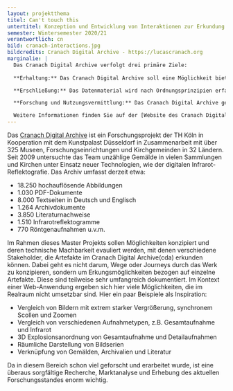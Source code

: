 ```yaml
---
layout: projektthema
titel: Can't touch this
untertitel: Konzeption und Entwicklung von Interaktionen zur Erkundung verschiedener digitalisierter Werke von Lucas Cranach.
semester: Wintersemester 2020/21
verantwortlich: cn
bild: cranach-interactions.jpg
bildcredits: Cranach Digital Archive - https://lucascranach.org
marginalie: | 
  Das Cranach Digital Archive verfolgt drei primäre Ziele:
  
  **Erhaltung:** Das Cranach Digital Archive soll eine Möglichkeit bieten, Dokumentationen aus Museen und privaten Sammlungen wie z.B. Berichte, Korrespondenzen, Röntgenaufnahmen, Farbdias und digitale Fotos langfristig zu speichern und die Nutzbarkeit zu erhalten. Gerade in kleineren Museen und privaten Sammlungen ist dieses Material in Gefahr verloren zu gehen.

  **Erschließung:** Das Datenmaterial wird nach Ordnungsprinzipien erfasst, systematisiert und kommentiert. Das Cranach Digital Archive führt Informationen verschiedenster Institutionen in einer Internetressource zusammen und stellt sie der Öffentlichkeit zur Verfügung.

  **Forschung und Nutzungsvermittlung:** Das Cranach Digital Archive gewährleistet den Zugang zu historischen Dokumentationen und abgeschlossenen Forschungsarbeiten und es befördert die interdisziplinäre Forschung und Lehre. Die Mitarbeiter des Projektes sind aktiv in die Forschung und die Generierung von neuem Dokumentationsmaterial, wie dendrochronologischen Analysen und digitalen IR-Aufnahmen, involviert.

  Weitere Informationen finden Sie auf der [Website des Cranach Digital Archive](https://lucascranach.org/index.php/das-projekt).
---
```


Das [Cranach Digital Archive](https://lucascranach.org) ist ein Forschungsprojekt der TH Köln in Kooperation mit dem Kunstpalast Düsseldorf in Zusammenarbeit mit über 325 Museen, Forschungseinrichtungen und Kirchgemeinden in 32 Ländern. Seit 2009 untersuchte das Team unzählige Gemälde in vielen Sammlungen und Kirchen unter Einsatz neuer Technologien, wie der digitalen Infrarot-Reflektografie. Das Archiv umfasst derzeit etwa:

- 18.250 hochauflösende Abbildungen
- 1.030 PDF-Dokumente
- 8.000 Textseiten in Deutsch und Englisch
- 1.264 Archivdokumente
- 3.850 Literaturnachweise
- 1.510 Infrarotreflektogramme
- 770 Röntgenaufnahmen u.v.m.

Im Rahmen dieses Master Projekts sollen Möglichkeiten konzipiert und deren technische Machbarkeit evauliert werden, mit denen verschiedene Stakeholder, die Artefakte im Cranach Digital Archive(cda) erkunden können. Dabei geht es nicht darum, Wege oder Journeys durch das Werk zu konzipieren, sondern um Erkungsmöglichkeiten bezogen auf einzelne Artefakte. Diese sind teilweise sehr umfangreich dokumentiert. Im Kontext einer Web-Anwendung ergeben sich hier viele Möglichkeiten, die im Realraum nicht umsetzbar sind. Hier ein paar Beispiele als Inspiration:
- Vergleich von Bildern mit extrem starker Vergrößerung, synchronem Scollen und Zoomen
- Vergleich von verschiedenen Aufnahmetypen, z.B. Gesamtaufnahme und Infrarot
- 3D Explosionsanordnung von Gesamtaufnahme und Detailaufnahmen
- Räumliche Darstellung von Bildserien
- Verknüpfung von Gemälden, Archivalien und Literatur

Da in diesem Bereich schon viel geforscht und erarbeitet wurde, ist eine überaus sorgfältige Recherche, Marktanalyse und Erhebung des aktuellen Forschungsstandes enorm wichtig.
